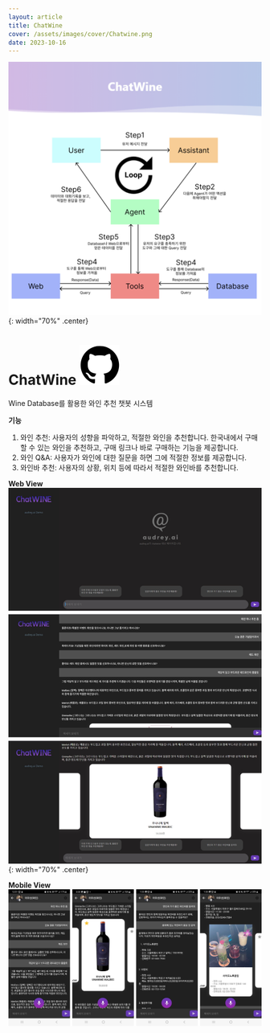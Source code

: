 ```yaml
---
layout: article
title: ChatWine
cover: /assets/images/cover/Chatwine.png
date: 2023-10-16
---
```

![](../assets/images/cover/Chatwine.png){: width="70%" .center}

# ChatWine  [<img src="/assets/images/github-40.svg">](https://github.com/devch1013/ChatWine-BE)

Wine Database를 활용한 와인 추천 챗봇 시스템

**기능**
1. 와인 추천: 사용자의 성향을 파악하고, 적절한 와인을 추천합니다. 한국내에서 구매할 수 있는 와인을 추천하고, 구매 링크나 바로 구매하는 기능을 제공합니다.
2. 와인 Q&A: 사용자가 와인에 대한 질문을 하면 그에 적절한 정보를 제공합니다.
3. 와인바 추천: 사용자의 상황, 위치 등에 따라서 적절한 와인바를 추천합니다.

**Web View**
![](/assets/images/chatwine-web.png){: width="70%" .center}

**Mobile View**
![](../assets/images/chatwine-mobile.png)

